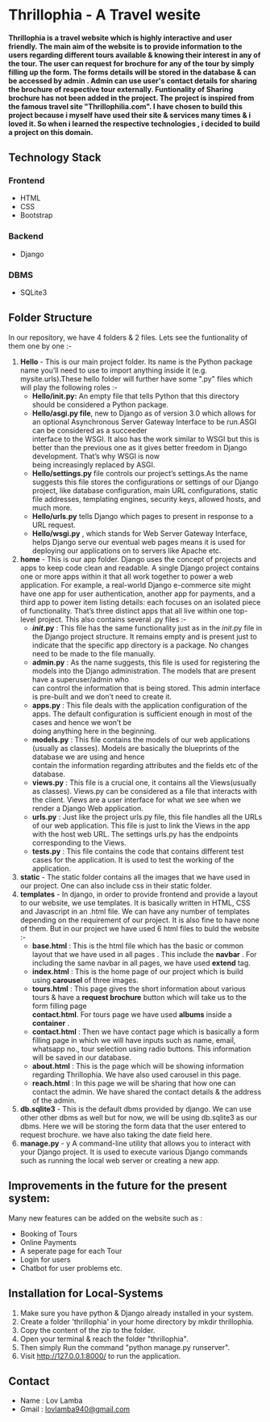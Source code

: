 # Thrillophia - A Travel wesite
<h4>Thrillophia is a travel website which is highly interactive and user friendly. The main aim of the website is to provide information to the users regarding different tours available & knowing their interest in any of the tour. The user can request for brochure for any of the tour by simply filling up the form. The forms details will be stored in the database & can be accessed by admin . Admin can use user's contact details for sharing the brochure of respective tour externally. Funtionality of Sharing brochure has not been added in the project. The project is inspired from the famous travel site "Thrillophilia.com". I have chosen to build this project because i myself have used their site & services many times & i loved it. So when i learned the respective technologies , i decided to build a project on this domain.</h4>

## Technology Stack
### Frontend
* HTML
* CSS
* Bootstrap
### Backend
* Django
### DBMS
* SQLite3

## Folder Structure
In our repository, we have 4 folders & 2 files. Lets see the funtionality of them one by one :-
1. **Hello** - This is our main project folder. Its name is the Python package name you’ll need to use to import anything inside it (e.g. mysite.urls).These hello folder will further have some ".py" files which will play the following roles :-
    * **Hello/__init__.py:** An empty file that tells Python that this directory should be considered a Python package.
    * **Hello/asgi.py file**, new to Django as of version 3.0 which allows for an optional Asynchronous Server Gateway Interface to be run.ASGI can be considered as a succeeder   
    interface to the WSGI. It also has the work similar to WSGI but this is better than the previous one as it gives better freedom in Django development. That’s why WSGI is now   
    being increasingly replaced by ASGI.
    * **Hello/settings.py** file controls our project’s settings.As the name suggests this file stores the configurations or settings of our Django project, like database 
    configuration, main URL configurations, static file addresses, templating engines, security keys, allowed hosts, and much more.
    * **Hello/urls.py** tells Django which pages to present in response to a URL request.
    * **Hello/wsgi.py** , which stands for Web Server Gateway Interface, helps Django serve our eventual web pages means it is used for deploying our applications on to servers       like Apache etc.
2. **home** - This is our app folder. Django uses the concept of projects and apps to keep code clean and readable. A single Django project contains one or more apps within it that all work together to power a web application. For example, a real-world Django e-commerce site might have one app for user authentication, another app for payments, and a third app to power item listing details: each focuses on an isolated piece of functionality. That’s three distinct apps that all live within one top-level project.
This also contains several .py files :-
    * **_init_.py** : This file has the same functionality just as in the _init_.py file in the Django project structure. It remains empty and is present just to indicate that     the specific app directory is a package. No changes need to be made to the file manually.
    * **admin.py** : As the name suggests, this file is used for registering the models into the Django administration. The models that are present have a superuser/admin who   
    can control the information that is being stored. This admin interface is pre-built and we don’t need to create it.
    * **apps.py** : This file deals with the application configuration of the apps. The default configuration is sufficient enough in most of the cases and hence we won’t be   
    doing anything here in the beginning.
    * **models.py** : This file contains the models of our web applications (usually as classes). Models are basically the blueprints of the database we are using and hence    
    contain the information regarding attributes and the fields etc of the database.
    * **views.py** : This file is a crucial one, it contains all the Views(usually as classes). Views.py can be considered as a file that interacts with the client. Views are a     user interface for what we see when we render a Django Web application.
    * **urls.py** : Just like the project urls.py file, this file handles all the URLs of our web application. This file is just to link the Views in the app with the host web     URL. The settings urls.py has the endpoints corresponding to the Views.
    * **tests.py** : This file contains the code that contains different test cases for the application. It is used to test the working of the application.
3. **static** - The static folder contains all the images that we have used in our project. One can also include css in their static folder.
4. **templates** - In django, in order to provide frontend and provide a layout to our website, we use templates. It is basically written in HTML, CSS and Javascript in an .html file. We can have any number of templates depending on the requirement of our project. It is also fine to have none of them. But in our project we have used 6 html files to buld the website :-
    * **base.html** : This is the html file which has the basic or common layout that we have used in all pages . This include the **navbar** . For including the same navbar in     all pages, we have used **extend** tag.
    * **index.html** : This is the home page of our project which is build using **carousel** of three images.
    * **tours.html** : This page gives the short information about various tours & have a **request brochure** button which will take us to the form filling page           
    **contact.html**. For tours page we have used **albums** inside a **container** .
    * **contact.html** : Then we have contact page which is basically a form filling page in which we will have inputs such as name, email, whatsapp no., tour selection using radio buttons. This information will be saved in our database.
    * **about.html** : This is the page which will be showing information regarding Thrillophia. We have also used carousel in this page.
    * **reach.html** : In this page we will be sharing that how one can contact the admin. We have shared the contact details & the address of the admin.
 5. **db.sqlite3** - This is the default dbms provided by django. We can use other other dbms as well but for now, we will be using db.sqlite3 as our dbms. Here we will be storing the form data that the user entered to request brochure. we have also taking the date field here.
 6. **manage.py** - y A command-line utility that allows you to interact with your Django project. It is used to execute various Django commands such as running the local web server or creating a new app.

## Improvements in the future for the present system:
Many new features can be added on the website such as :
* Booking of Tours
* Online Payments
* A seperate page for each Tour
* Login for users
* Chatbot for user problems etc.


## Installation for Local-Systems
1. Make sure you have python & Django already installed in your system.
2. Create a folder 'thrillophia' in your home directory by mkdir thrillophia.
3. Copy the content of the zip to the folder.
4. Open your terminal & reach the folder "thrillophia".
5. Then simply Run the command "python manage.py runserver".
6. Visit http://127.0.0.1:8000/ to run the application.

## Contact
* Name : Lov Lamba
* Gmail : lovlamba940@gmail.com
